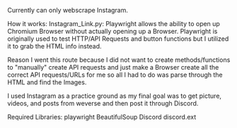 Currently can only webscrape Instagram.



How it works:
Instagram_Link.py:
  Playwright allows the ability to open up Chromium Browser without actually opening up a Browser. Playwright is originally used to test HTTP/API Requests 
  and button functions but I utilized it to grab the HTML info instead. 
  
  Reason I went this route because I did not want to create methods/functions to "manually" create API requests and just make a Browser create all the correct
  API requests/URLs for me so all I had to do was parse through the HTML and find the Images.
  
  I used Instagram as a practice ground as my final goal was to get picture, videos, and posts from weverse and then post it through Discord.
  

Required Libraries:
playwright
BeautifulSoup
Discord
discord.ext
